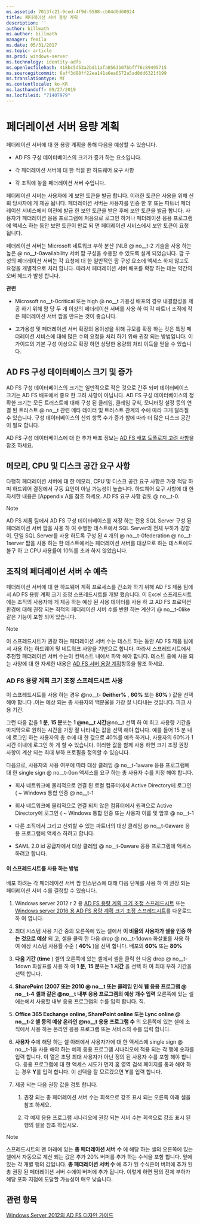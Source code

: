 ```yaml
---
ms.assetid: 7013fc21-9ced-4f9d-9588-cb04d6d60924
title: 페더레이션 서버 용량 계획
description: ''
author: billmath
ms.author: billmath
manager: femila
ms.date: 05/31/2017
ms.topic: article
ms.prod: windows-server
ms.technology: identity-adfs
ms.openlocfilehash: 418bc5d53a2bd11afa8563b07bbff76c89495715
ms.sourcegitcommit: 6aff3d88ff22ea141a6ea6572a5ad8dd6321f199
ms.translationtype: MT
ms.contentlocale: ko-KR
ms.lasthandoff: 09/27/2019
ms.locfileid: "71407979"
---
```

# <a name="planning-for-federation-server-capacity"></a>페더레이션 서버 용량 계획

페더레이션 서버에 대 한 용량 계획을 통해 다음을 예상할 수 있습니다.  
  
-   AD FS 구성 데이터베이스의 크기가 증가 하는 요소입니다.  
  
-   각 페더레이션 서버에 대 한 적절 한 하드웨어 요구 사항  
  
-   각 조직에 놓을 페더레이션 서버 수입니다.  
  
페더레이션 서버는 사용자에 게 보안 토큰을 발급 합니다. 이러한 토큰은 사용을 위해 신뢰 당사자에 게 제공 됩니다. 페더레이션 서버는 사용자를 인증 한 후 또는 파트너 페더레이션 서비스에서 이전에 발급 한 보안 토큰을 받은 후에 보안 토큰을 발급 합니다. 사용자가 페더레이션 응용 프로그램에 처음으로 로그인 하거나 페더레이션 응용 프로그램에 액세스 하는 동안 보안 토큰이 만료 되 면 페더레이션 서비스에서 보안 토큰이 요청 됩니다.  
  
페더레이션 서버는 Microsoft 네트워크 부하 분산 \(NLB @ no__t-2 기술을 사용 하는 높은 @ no__t-0availability 서버 팜 구성을 수용할 수 있도록 설계 되었습니다. 팜 구성의 페더레이션 서버는 각 요청에 대 한 일반적인 팜 구성 요소에 액세스 하지 않고도 요청을 개별적으로 처리 합니다. 따라서 페더레이션 서버 배포를 확장 하는 데는 약간의 오버 헤드가 발생 합니다.  
  
**관련**  
  
-   Microsoft no__t-0critical 또는 high @ no__t 가용성 배포의 경우 내결함성을 제공 하기 위해 팜 당 두 개 이상의 페더레이션 서버를 사용 하 여 각 파트너 조직에 작은 페더레이션 서버 팜을 만드는 것이 좋습니다.  
  
-   고가용성 및 페더레이션 서버 확장의 용이성을 위해 규모를 확장 하는 것은 특정 페더레이션 서비스에 대해 많은 수의 요청을 처리 하기 위해 권장 되는 방법입니다. 이 가이드의 기본 구성 이상으로 확장 하면 상당한 용량의 처리 이득을 얻을 수 있습니다.  
  
## <a name="ad-fs-configuration-database-size-and-growth"></a>AD FS 구성 데이터베이스 크기 및 증가  
AD FS 구성 데이터베이스의 크기는 일반적으로 작은 것으로 간주 되며 데이터베이스 크기는 AD FS 배포에서 중요 한 고려 사항이 아닙니다.  AD FS 구성 데이터베이스의 정확한 크기는 모든 트러스트에 대해 구성 된 클레임, 클레임 규칙, 모니터링 설정 등의 연결 된 트러스트 @ no__t 관련 메타 데이터 및 트러스트 관계의 수에 따라 크게 달라질 수 있습니다. 구성 데이터베이스의 신뢰 항목 수가 증가 함에 따라 더 많은 디스크 공간이 필요 합니다.  
  
AD FS 구성 데이터베이스에 대 한 추가 배포 정보는 [AD FS 배포 토폴로지 고려 사항](AD-FS-Deployment-Topology-Considerations.md)을 참조 하세요.  
  
## <a name="memory-cpu-and-disk-space-requirements"></a>메모리, CPU 및 디스크 공간 요구 사항  
다행히 페더레이션 서버에 대 한 메모리, CPU 및 디스크 공간 요구 사항은 가장 적당 하며 하드웨어 결정에서 구동 요인이 아닐 가능성이 높습니다. 하드웨어 요구 사항에 대 한 자세한 내용은 [Appendix A를 참조 하세요. AD FS 요구 사항 검토 @ no__t-0.  
  
> [!NOTE]  
> AD FS 제품 팀에서 AD FS 구성 데이터베이스를 저장 하는 전용 SQL Server 구성 된 페더레이션 서버 팜을 사용 하 여 수행한 테스트에서 SQL Server의 전체 부하가 경향이. 단일 SQL Server를 사용 하도록 구성 된 4 개의 @ no__t-0federation @ no__t-1server 팜을 사용 하는 한 테스트에서는 페더레이션 서버를 대상으로 하는 테스트에도 불구 하 고 CPU 사용률이 10%를 초과 하지 않았습니다.  
  
## <a name="bk_estimatefs"></a>조직의 페더레이션 서버 수 예측  
페더레이션 서버에 대 한 하드웨어 계획 프로세스를 간소화 하기 위해 AD FS 제품 팀에서 AD FS 용량 계획 크기 조정 스프레드시트를 개발 했습니다. 이 Excel 스프레드시트에는 조직의 사용자에 게 제공 하는 예상 된 사용 데이터를 사용 하 고 AD FS 프로덕션 환경에 대해 권장 되는 최적의 페더레이션 서버 수를 반환 하는 계산기 @ no__t-0like 같은 기능이 포함 되어 있습니다.  
  
> [!NOTE]  
> 이 스프레드시트가 권장 하는 페더레이션 서버 수는 테스트 하는 동안 AD FS 제품 팀에서 사용 하는 하드웨어 및 네트워크 사양을 기반으로 합니다. 따라서 스프레드시트에서 추천할 페더레이션 서버 수는이 컨텍스트 내에서 파악 해야 합니다.  테스트 중에 사용 되는 사양에 대 한 자세한 내용은 [AD FS 서버 용량 계획](Planning-for-AD-FS-Server-Capacity.md)항목을 참조 하세요.  
  
### <a name="using-the-ad-fs-capacity-planning-sizing-spreadsheet"></a>AD FS 용량 계획 크기 조정 스프레드시트 사용  
이 스프레드시트를 사용 하는 경우 @no__t- **0either%** , **60%** 또는 **80%** \) 값을 선택 해야 합니다 .이는 예상 되는 총 사용자의 백분율을 가장 잘 나타내는 것입니다. 피크 사용 기간.  
  
그런 다음 값을 **1 분**, **15 분**또는 **1 @no__t 시간**@no__t 선택 하 여 최고 사용량 기간을 마지막으로 원하는 시간을 가장 잘 나타내는 값을 선택 해야 합니다. 예를 들어 15 분 내에 로그인 하는 사용자의 총 수에 대 한 값으로 40%를 예측 하거나, 사용자의 60%가 1 시간 이내에 로그인 하 게 할 수 있습니다. 이러한 값을 함께 사용 하면 크기 조정 권장 사항이 계산 되는 최대 부하 프로필을 정의할 수 있습니다.  
  
다음으로, 사용자의 사용 여부에 따라 대상 클레임 @ no__t-1aware 응용 프로그램에 대 한 single sign @ no__t-0on 액세스를 요구 하는 총 사용자 수를 지정 해야 합니다.  
  
-   회사 네트워크에 물리적으로 연결 된 로컬 컴퓨터에서 Active Directory에 로그인 \( ~ Windows 통합 인증 @ no__t-1  
  
-   회사 네트워크에 물리적으로 연결 되지 않은 컴퓨터에서 원격으로 Active Directory에 로그인 \( ~ Windows 통합 인증 또는 사용자 이름 및 암호 @ no__t-1  
  
-   다른 조직에서 그리고 신뢰할 수 있는 파트너의 대상 클레임 @ no__t-0aware 응용 프로그램에 액세스 하려고 합니다.  
  
-   SAML 2.0 id 공급자에서 대상 클레임 @ no__t-0aware 응용 프로그램에 액세스 하려고 합니다.  
  
#### <a name="how-to-use-this-spreadsheet"></a>이 스프레드시트를 사용 하는 방법  
배포 하려는 각 페더레이션 서버 팜 인스턴스에 대해 다음 단계를 사용 하 여 권장 되는 페더레이션 서버 수를 결정할 수 있습니다.  
  
1.  Windows server 2012 r 2 용 [AD FS 용량 계획 크기 조정 스프레드시트](https://adfsdocs.blob.core.windows.net/adfs/ADFSCapacityPlanning.xlsx) 또는 [Windows server 2016 용 AD FS 용량 계획 크기 조정 스프레드시트](https://adfsdocs.blob.core.windows.net/adfs/ADFSCapacity2016.xlsx)를 다운로드 하 여 엽니다.
  
2.  최대 시스템 사용 기간 중의 오른쪽에 있는 셀에서 **이 비율의 사용자가 셀을 인증 하는 것으로 예상** 되 고, 셀을 클릭 한 다음 drop @ no__t-1down 화살표를 사용 하 여 예상 시스템 사용률 수준 ( **40%** )을 선택 합니다. 배포의 **60%** 또는 **80%**  
  
3.  **다음 기간 (time** ) 셀의 오른쪽에 있는 셀에서 셀을 클릭 한 다음 drop @ no__t-1down 화살표를 사용 하 여 **1 분**, **15 분**또는 **1 시간** 을 선택 하 여 최대 부하 기간을 선택 합니다.  
  
4.  **SharePoint \(2007 또는 2010 @ no__t 또는 클레임 인식 웹 응용 프로그램 @ no__t-4 셀과 같은 @no__t 내부 응용 프로그램의 예상 개수 입력** 오른쪽에 있는 셀에는에서 사용할 내부 응용 프로그램의 수를 입력 합니다. 직.  
  
5.  **Office 365 Exchange online, SharePoint online 또는 Lync online @ no__t-2 셀 등의 예상 온라인 @no__t 응용 프로그램 수** 의 오른쪽에 있는 셀에 조직에서 사용 하는 온라인 응용 프로그램 또는 서비스의 수를 입력 합니다.  
  
6.  **사용자 수**에 해당 하는 셀 아래에서 사용자가에 대 한 액세스에 single sign @ no__t-1을 사용 해야 하는 예제 응용 프로그램 시나리오에 적용 되는 각 행에 숫자를 입력 합니다. 이 열은 초당 최대 사용자가 아닌 정의 된 사용자 수를 포함 해야 합니다. 응용 프로그램에 대 한 액세스 시도가 먼저 홈 영역 검색 페이지를 통과 해야 하는 경우 **Y**를 입력 합니다. 이 선택을 잘 모르겠으면 **Y**를 입력 합니다.  
  
7.  제공 되는 다음 권장 값을 검토 합니다.  
  
    1.  권장 되는 총 페더레이션 서버 수는 회색으로 강조 표시 되는 오른쪽 아래 셀을 참조 하세요.  
  
    2.  각 예제 응용 프로그램 시나리오에 권장 되는 서버 수는 회색으로 강조 표시 된 행의 셀을 참조 하십시오.  
  
> [!NOTE]  
> 스프레드시트의 맨 아래에 있는 **총 페더레이션 서버 수** 에 해당 하는 셀의 오른쪽에 있는 셀에서 자동으로 계산 되는 값은 추가 20% 버퍼를 추가 하는 수식을 포함 합니다. 앞에 있는 각 개별 행의 값입니다. **총 페더레이션 서버 수** 에 추가 된 수식은이 버퍼에 추가 된 총 권장 된 페더레이션 서버 수에이 버퍼에 추가 됩니다. 이렇게 하면 팜의 전체 부하가 해당 포화 지점에 도달할 가능성이 매우 낮습니다.  
  
## <a name="see-also"></a>관련 항목
[Windows Server 2012의 AD FS 디자인 가이드](AD-FS-Design-Guide-in-Windows-Server-2012.md)
